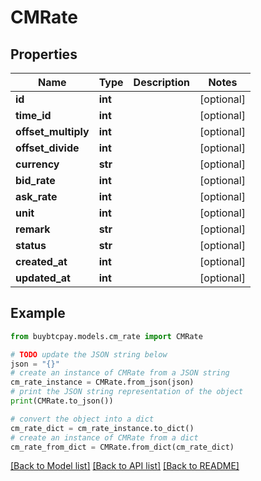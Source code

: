 # CMRate


## Properties

Name | Type | Description | Notes
------------ | ------------- | ------------- | -------------
**id** | **int** |  | [optional] 
**time_id** | **int** |  | [optional] 
**offset_multiply** | **int** |  | [optional] 
**offset_divide** | **int** |  | [optional] 
**currency** | **str** |  | [optional] 
**bid_rate** | **int** |  | [optional] 
**ask_rate** | **int** |  | [optional] 
**unit** | **int** |  | [optional] 
**remark** | **str** |  | [optional] 
**status** | **str** |  | [optional] 
**created_at** | **int** |  | [optional] 
**updated_at** | **int** |  | [optional] 

## Example

```python
from buybtcpay.models.cm_rate import CMRate

# TODO update the JSON string below
json = "{}"
# create an instance of CMRate from a JSON string
cm_rate_instance = CMRate.from_json(json)
# print the JSON string representation of the object
print(CMRate.to_json())

# convert the object into a dict
cm_rate_dict = cm_rate_instance.to_dict()
# create an instance of CMRate from a dict
cm_rate_from_dict = CMRate.from_dict(cm_rate_dict)
```
[[Back to Model list]](../README.md#documentation-for-models) [[Back to API list]](../README.md#documentation-for-api-endpoints) [[Back to README]](../README.md)


